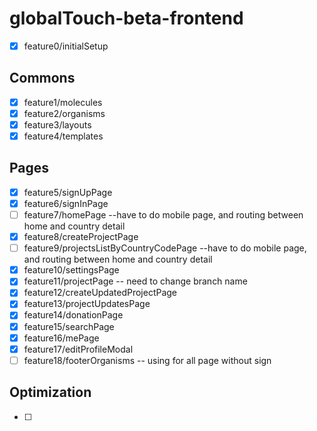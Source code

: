 # globalTouch-beta-frontend

- [x] feature0/initialSetup

## Commons

- [x] feature1/molecules
- [x] feature2/organisms
- [x] feature3/layouts
- [x] feature4/templates

## Pages

- [x] feature5/signUpPage
- [x] feature6/signInPage
- [ ] feature7/homePage --have to do mobile page, and routing between home and country detail
- [x] feature8/createProjectPage
- [ ] feature9/projectsListByCountryCodePage --have to do mobile page, and routing between home and country detail
- [x] feature10/settingsPage
- [x] feature11/projectPage -- need to change branch name
- [x] feature12/createUpdatedProjectPage
- [x] feature13/projectUpdatesPage
- [x] feature14/donationPage
- [x] feature15/searchPage
- [x] feature16/mePage
- [x] feature17/editProfileModal
- [ ] feature18/footerOrganisms -- using for all page without sign

## Optimization

- [ ]
